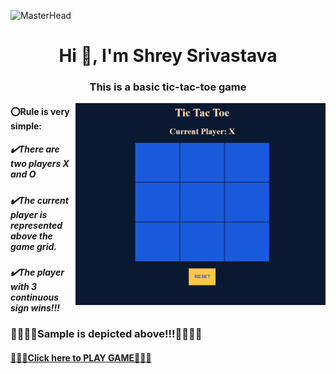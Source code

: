 ![MasterHead](https://upload.wikimedia.org/wikipedia/commons/0/0e/TicTacToe-1234567nnXOp.gif)
<br>
<h1 align="center">Hi 👋, I'm Shrey Srivastava</h1>
<h3 align="center">This is a basic tic-tac-toe game</h3>

<img align="right" alt="Coding" width="400" src="https://github.com/Shrey212001/Game-Tic-Tac-Toe-/blob/main/Game.png">
<p align="left">
<h4>⭕Rule is very simple: </h4>
<h5>✔️There are two players X and O</h5>
<h5>✔️The current player is represented above the game grid.</h5>
<h5>✔️The player with 3 continuous sign wins!!!</h5>
<h3>☝🏻☝🏻Sample is depicted above!!!☝🏻☝🏻</h3>
</p>
<h4>
<a href="https://shrey212001.github.io/Game-Tic-Tac-Toe-/" name="Play-Game" alt="Play-Game">👩🏻‍💻Click here to PLAY GAME👩🏻‍💻</a>
</h4>
